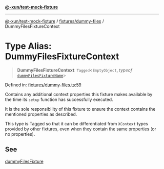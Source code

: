 [**@-xun/test-mock-fixture**](../../../README.md)

***

[@-xun/test-mock-fixture](../../../README.md) / [fixtures/dummy-files](../README.md) / DummyFilesFixtureContext

# Type Alias: DummyFilesFixtureContext

> **DummyFilesFixtureContext**: `Tagged`\<`EmptyObject`, *typeof* [`dummyFilesFixtureName`](../variables/dummyFilesFixtureName.md)\>

Defined in: [fixtures/dummy-files.ts:59](https://github.com/Xunnamius/test-utils/blob/8adc4cb1f8839cdbfc73127a9281eecce47527fb/packages/test-mock-fixture/src/fixtures/dummy-files.ts#L59)

Contains any additional context properties this fixture makes available by
the time its `setup` function has successfully executed.

It is the sole responsibility of this fixture to ensure the context contains
the mentioned properties as described.

This type is Tagged so that it can be differentiated from `XContext`
types provided by other fixtures, even when they contain the same properties
(or no properties).

## See

[dummyFilesFixture](../functions/dummyFilesFixture.md)
